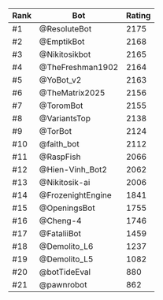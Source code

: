 Rank|Bot|Rating
---|---|---
#1|@ResoluteBot|2175
#2|@EmptikBot|2168
#3|@Nikitosikbot|2165
#4|@TheFreshman1902|2164
#5|@YoBot_v2|2163
#6|@TheMatrix2025|2156
#7|@ToromBot|2155
#8|@VariantsTop|2138
#9|@TorBot|2124
#10|@faith_bot|2112
#11|@RaspFish|2066
#12|@Hien-Vinh_Bot2|2062
#13|@Nikitosik-ai|2006
#14|@FrozenightEngine|1841
#15|@OpeningsBot|1755
#16|@Cheng-4|1746
#17|@FataliiBot|1459
#18|@Demolito_L6|1237
#19|@Demolito_L5|1082
#20|@botTideEval|880
#21|@pawnrobot|862
